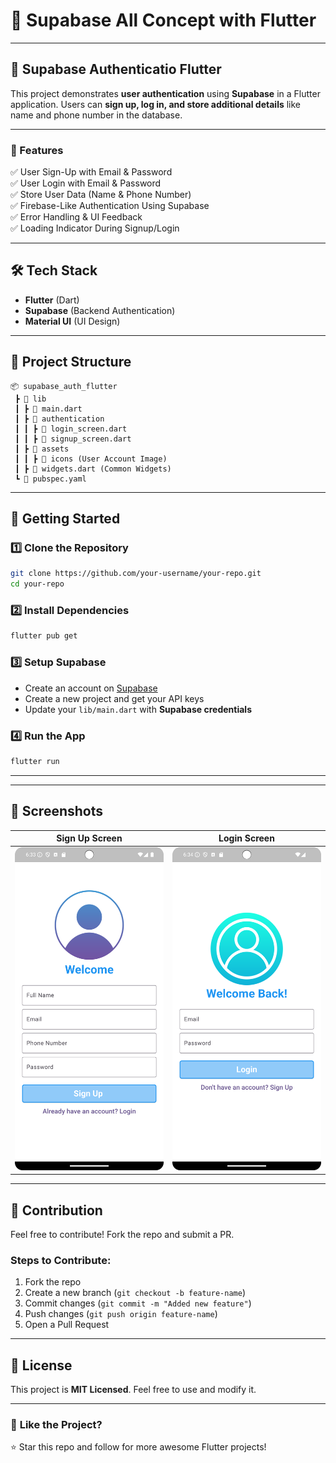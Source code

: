 # 🚀 Supabase All Concept with Flutter 
---
## 🚀 Supabase Authenticatio Flutter

This project demonstrates **user authentication** using **Supabase** in a Flutter application. Users can **sign up, log in, and store additional details** like name and phone number in the database.

---

### 📌 Features
✅ User Sign-Up with Email & Password  
✅ User Login with Email & Password  
✅ Store User Data (Name & Phone Number)  
✅ Firebase-Like Authentication Using Supabase  
✅ Error Handling & UI Feedback  
✅ Loading Indicator During Signup/Login  

---

## 🛠 Tech Stack
- **Flutter** (Dart)
- **Supabase** (Backend Authentication)
- **Material UI** (UI Design)

---

## 📂 Project Structure
```
📦 supabase_auth_flutter
 ┣ 📂 lib
 ┃ ┣ 📜 main.dart
 ┃ ┣ 📂 authentication
 ┃ ┃ ┣ 📜 login_screen.dart
 ┃ ┃ ┣ 📜 signup_screen.dart
 ┃ ┣ 📂 assets
 ┃ ┃ ┣ 📜 icons (User Account Image)
 ┃ ┣ 📜 widgets.dart (Common Widgets)
 ┗ 📜 pubspec.yaml
```

---

## 🚀 Getting Started
### **1️⃣ Clone the Repository**
```bash
git clone https://github.com/your-username/your-repo.git
cd your-repo
```

### **2️⃣ Install Dependencies**
```bash
flutter pub get
```

### **3️⃣ Setup Supabase**
- Create an account on [Supabase](https://supabase.com/)
- Create a new project and get your API keys
- Update your `lib/main.dart` with **Supabase credentials**

### **4️⃣ Run the App**
```bash
flutter run
```

---


---

## 📸 Screenshots
| Sign Up Screen | Login Screen |
|---------------|-------------|
| ![SignUp](https://github.com/rahulkumardev24/supabase_all_concept_with_flutter/blob/master/Screenshot_20250214_183402.png) | ![Login](https://github.com/rahulkumardev24/supabase_all_concept_with_flutter/blob/master/Screenshot_20250214_183408.png) |

---

## 🤝 Contribution
Feel free to contribute! Fork the repo and submit a PR.

### **Steps to Contribute:**
1. Fork the repo
2. Create a new branch (`git checkout -b feature-name`)
3. Commit changes (`git commit -m "Added new feature"`)
4. Push changes (`git push origin feature-name`)
5. Open a Pull Request

---

## 📄 License
This project is **MIT Licensed**. Feel free to use and modify it.

---

### 💙 **Like the Project?**
⭐ Star this repo and follow for more awesome Flutter projects!

